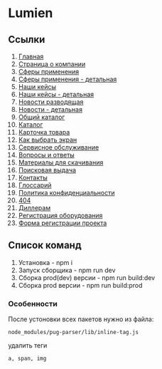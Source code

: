 # Lumien

## Ссылки

1. [Главная](https://oaktre.github.io/lumien/build/)
2. [Страница о компании](https://oaktre.github.io/lumien/build/page-about.html)
3. [Сферы применения](https://oaktre.github.io/lumien/build/spheres.html)
4. [Сферы применения - детальная](https://oaktre.github.io/lumien/build/spheres-detail.html)
5. [Наши кейсы](https://oaktre.github.io/lumien/build/cases-page.html)
6. [Наши кейсы - детальная](https://oaktre.github.io/lumien/build/case-detail.html)
7. [Новости разводящая](https://oaktre.github.io/lumien/build/news.html)
8. [Новости - детальная](https://oaktre.github.io/lumien/build/news-detail.html)
9. [Общий каталог](https://oaktre.github.io/lumien/build/common-catalog.html)
10. [Каталог](https://oaktre.github.io/lumien/build/catalog.html)
11. [Карточка товара](https://oaktre.github.io/lumien/build/product-card.html)
13. [Как выбрать экран](https://oaktre.github.io/lumien/build/how-choose-screen.html)
13. [Сервисное обслуживание](https://oaktre.github.io/lumien/build/service.html)
14. [Вопросы и ответы](https://oaktre.github.io/lumien/build/faq.html)
15. [Материалы для скачивания](https://oaktre.github.io/lumien/build/files.html)
16. [Поисковая выдача](https://oaktre.github.io/lumien/build/search-results.html)
17. [Контакты](https://oaktre.github.io/lumien/build/contacts.html)
18. [Глоссарий](https://oaktre.github.io/lumien/build/glossary.html)
19. [Политика конфиденциальности](https://oaktre.github.io/lumien/build/policy.html)
20. [404](https://oaktre.github.io/lumien/build/404.html)
21. [Диллерам](https://oaktre.github.io/lumien/build/diller.html)
22. [Регистрация оборудования](https://oaktre.github.io/lumien/build/registration.html)
23. [Форма регистрации проекта](https://oaktre.github.io/lumien/build/reg-form.html)


## Список команд

1. Установка - npm i
2. Запуск сборщика - npm run dev
3. Сборка prod(dev) версии - npm run build:dev
4. Сборка prod версии - npm run build:prod

### Особенности

После устоновки всех пакетов нужно из файла:
```
node_modules/pug-parser/lib/inline-tag.js
```
удалить теги
```
a, span, img
```
